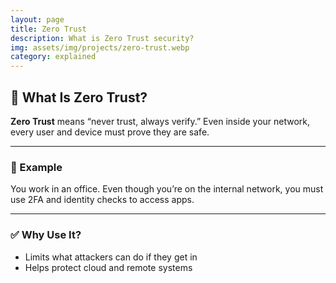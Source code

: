 ```yaml
---
layout: page
title: Zero Trust
description: What is Zero Trust security?
img: assets/img/projects/zero-trust.webp
category: explained
---
```


## 🚫 What Is Zero Trust?

**Zero Trust** means “never trust, always verify.” Even inside your network, every user and device must prove they are safe.

---

### 🧪 Example

You work in an office. Even though you’re on the internal network, you must use 2FA and identity checks to access apps.

---

### ✅ Why Use It?

- Limits what attackers can do if they get in
- Helps protect cloud and remote systems
